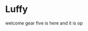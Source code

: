 # Luffy
welcome
gear five is here and it is op 
 
 
     
  
            
                                
                                             
                                                           
                                                                        
                                               
                                        
                          
              
      
 
